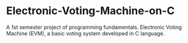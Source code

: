 # Electronic-Voting-Machine-on-C
A 1st semester project of programming fundamentals. Electronic Voting Machine (EVM), a basic voting system developed in C language.
